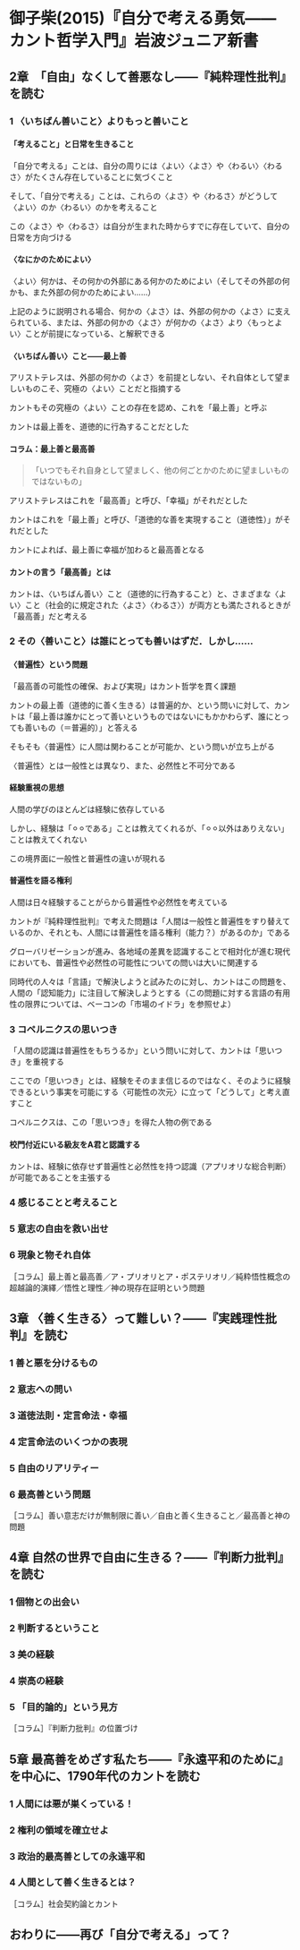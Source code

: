 # 御子柴(2015)『自分で考える勇気——カント哲学入門』岩波ジュニア新書

## 2章　「自由」なくして善悪なし——『純粋理性批判』を読む

### 1 〈いちばん善いこと〉よりもっと善いこと

#### 「考えること」と日常を生きること

「自分で考える」ことは、自分の周りには〈よい〉〈よさ〉や〈わるい〉〈わるさ〉がたくさん存在していることに気づくこと

そして、「自分で考える」ことは、これらの〈よさ〉や〈わるさ〉がどうして〈よい〉のか〈わるい〉のかを考えること

この〈よさ〉や〈わるさ〉は自分が生まれた時からすでに存在していて、自分の日常を方向づける

#### 〈なにかのためによい〉

〈よい〉何かは、その何かの外部にある何かのためによい（そしてその外部の何かも、また外部の何かのためによい……）

上記のように説明される場合、何かの〈よさ〉は、外部の何かの〈よさ〉に支えられている、または、外部の何かの〈よさ〉が何かの〈よさ〉より〈もっとよい〉ことが前提になっている、と解釈できる

#### 〈いちばん善い〉こと——最上善

アリストテレスは、外部の何かの〈よさ〉を前提としない、それ自体として望ましいものこそ、究極の〈よい〉ことだと指摘する

カントもその究極の〈よい〉ことの存在を認め、これを「最上善」と呼ぶ

カントは最上善を、道徳的に行為することだとした

#### コラム：最上善と最高善

> 「いつでもそれ自身として望ましく、他の何ごとかのために望ましいものではないもの」

アリストテレスはこれを「最高善」と呼び、「幸福」がそれだとした

カントはこれを「最上善」と呼び、「道徳的な善を実現すること（道徳性）」がそれだとした

カントによれば、最上善に幸福が加わると最高善となる

#### カントの言う「最高善」とは

カントは、〈いちばん善い〉こと（道徳的に行為すること）と、さまざまな〈よい〉こと（社会的に規定された〈よさ〉〈わるさ〉）が両方とも満たされるときが「最高善」だと考える

### 2 その〈善いこと〉は誰にとっても善いはずだ．しかし……

#### 〈普遍性〉という問題

「最高善の可能性の確保、および実現」はカント哲学を貫く課題

カントの最上善（道徳的に善く生きる）は普遍的か、という問いに対して、カントは「最上善は誰かにとって善いというものではないにもかかわらず、誰にとっても善いもの（＝普遍的）」と答える

そもそも〈普遍性〉に人間は関わることが可能か、という問いが立ち上がる

〈普遍性〉とは一般性とは異なり、また、必然性と不可分である

#### 経験重視の思想

人間の学びのほとんどは経験に依存している

しかし、経験は「⚪︎⚪︎である」ことは教えてくれるが、「⚪︎⚪︎以外はありえない」ことは教えてくれない

この境界面に一般性と普遍性の違いが現れる

#### 普遍性を語る権利

人間は日々経験することがらから普遍性や必然性を考えている

カントが『純粋理性批判』で考えた問題は「人間は一般性と普遍性をすり替えているのか、それとも、人間には普遍性を語る権利（能力？）があるのか」である

グローバリゼーションが進み、各地域の差異を認識することで相対化が進む現代においても、普遍性や必然性の可能性についての問いは大いに関連する

同時代の人々は「言語」で解決しようと試みたのに対し、カントはこの問題を、人間の「認知能力」に注目して解決しようとする（この問題に対する言語の有用性の限界については、ベーコンの「市場のイドラ」を参照せよ）

### 3 コペルニクスの思いつき

「人間の認識は普遍性をもちうるか」という問いに対して、カントは「思いつき」を重視する

ここでの「思いつき」とは、経験をそのまま信じるのではなく、そのように経験できるという事実を可能にする〈可能性の次元〉に立って「どうして」と考え直すこと

コペルニクスは、この「思いつき」を得た人物の例である

#### 校門付近にいる級友をA君と認識する

カントは、経験に依存せず普遍性と必然性を持つ認識（アプリオリな総合判断）が可能であることを主張する

### 4 感じることと考えること



### 5 意志の自由を救い出せ
### 6 現象と物それ自体
［コラム］最上善と最高善／ア・プリオリとア・ポステリオリ／純粋悟性概念の超越論的演繹／悟性と理性／神の現存在証明という問題

## 3章 〈善く生きる〉って難しい？——『実践理性批判』を読む
### 1 善と悪を分けるもの
### 2 意志への問い
### 3 道徳法則・定言命法・幸福
### 4 定言命法のいくつかの表現
### 5 自由のリアリティー
### 6 最高善という問題
［コラム］善い意志だけが無制限に善い／自由と善く生きること／最高善と神の問題

## 4章 自然の世界で自由に生きる？——『判断力批判』を読む
### 1 個物との出会い
### 2 判断するということ
### 3 美の経験
### 4 崇高の経験
### 5 「目的論的」という見方
［コラム］『判断力批判』の位置づけ

## 5章 最高善をめざす私たち——『永遠平和のために』を中心に、1790年代のカントを読む
### 1 人間には悪が巣くっている！
### 2 権利の領域を確立せよ
### 3 政治的最高善としての永遠平和
### 4 人間として善く生きるとは？
［コラム］社会契約論とカント

## おわりに——再び「自分で考える」って？
